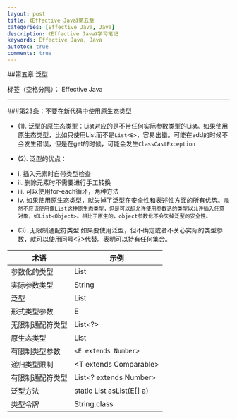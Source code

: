 ```yaml
---
layout: post
title: 《Effective Java》第五章
categories: [Effective Java, Java]
description: 《Effective Java》学习笔记
keywords: Effective Java, Java
autotoc: true
comments: true
---
```


##第五章 泛型

标签（空格分隔）： Effective Java

---

###第23条：不要在新代码中使用原生态类型

- (1). 泛型的原生态类型：List<E>对应的是不带任何实际参数类型的List。如果使用原生态类型，比如只使用List而不是`List<E>`，容易出错。可能在add的时候不会发生错误，但是在get的时候，可能会发生`ClassCastException`

- (2). 泛型的优点：

 + i.	插入元素时自带类型检查
 + ii.	删除元素时不需要进行手工转换
 + iii.	可以使用for-each循环，两种方法
 + iv. 如果使用原生态类型，就失掉了泛型在安全性和表述性方面的所有优势。`虽然不应该使用像List这种原生态类型，但是可以却允许使用参数话的类型以允许插入任意对象，如List<Object>。相比于原生的，object参数化不会失掉泛型的安全性。`

- (3). 无限制通配符类型
 如果要使用泛型，但不确定或者不关心实际的类型参数，就可以使用问号<?>代替。表明可以持有任何集合。

 **术语** |  **示例**  
------------|----------------
 参数化的类型|List<String>
实际参数类型 |String
 泛型|List<E>
 形式类型参数|E
 无限制通配符类型|List<?>
 原生态类型|List
 有限制类型参数|`<E extends Number>`
 递归类型限制|<T extends Comparable<T>>
 有限制通配符类型|List<? extends Number>
 泛型方法|static <E> List<E> asList(E[] a)
 类型令牌|String.class   
